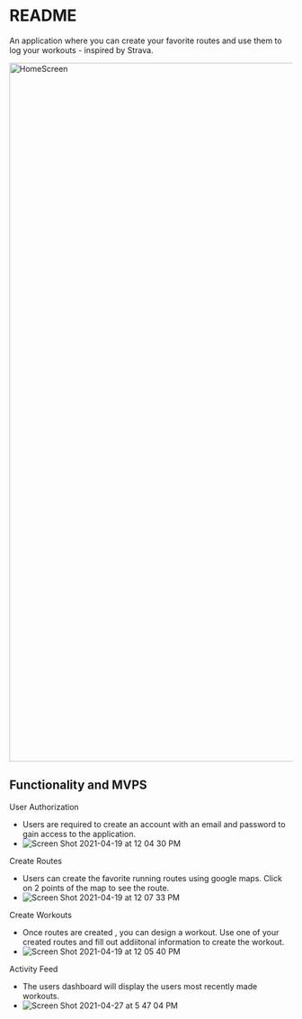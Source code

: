 # README

An application where you can create your favorite routes and use them to log your workouts - inspired by Strava.


<img width="1242" alt="HomeScreen" src="https://user-images.githubusercontent.com/66323451/108069374-4c417a00-7031-11eb-81e2-7ca3321e6e5a.png">

## Functionality and MVPS

User Authorization
* Users are required to create an account with an email and password to gain access to the application.
* ![Screen Shot 2021-04-19 at 12 04 30 PM](https://user-images.githubusercontent.com/66323451/115268155-f90aa700-a107-11eb-99cb-5d69803b1297.png)

Create Routes
* Users can create the favorite running routes using google maps. Click on 2 points of the map to see the route.
* ![Screen Shot 2021-04-19 at 12 07 33 PM](https://user-images.githubusercontent.com/66323451/115268430-41c26000-a108-11eb-80a9-da33be4b6d51.png)


Create Workouts
* Once routes are created , you can design a workout. Use one of your created routes and fill out addiitonal information to create the workout.
* ![Screen Shot 2021-04-19 at 12 05 40 PM](https://user-images.githubusercontent.com/66323451/115268515-57d02080-a108-11eb-94ff-eb042473e487.png)


Activity Feed
* The users dashboard will display the users most recently made workouts.
* ![Screen Shot 2021-04-27 at 5 47 04 PM](https://user-images.githubusercontent.com/66323451/116317005-c3f1fa80-a780-11eb-9a98-1df708f7fe58.png)


